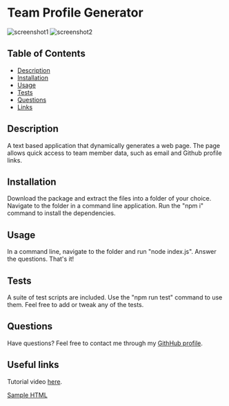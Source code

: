# Team Profile Generator
![screenshot1](https://user-images.githubusercontent.com/80650523/125180611-2f147000-e1b9-11eb-90e5-768eb3447058.PNG)
![screenshot2](https://user-images.githubusercontent.com/80650523/125180614-320f6080-e1b9-11eb-814e-3af13b63735a.PNG)

## Table of Contents
* [Description](#description)
* [Installation](#installation)
* [Usage](#usage)
* [Tests](#tests)
* [Questions](#questions)
* [Links](#links)

## Description
A text based application that dynamically generates a web page. The page allows quick access to team member data, such as email and Github profile links.

## Installation
Download the package and extract the files into a folder of your choice. Navigate to the folder in a command line application. Run the "npm i" command to install the dependencies. 

## Usage
In a command line, navigate to the folder and run "node index.js". Answer the questions. That's it!

## Tests
A suite of test scripts are included. Use the "npm run test" command to use them. Feel free to add or tweak any of the tests.

## Questions
Have questions? Feel free to contact me through my [GithHub profile](https://github.com/dk-code93).

## Useful links
Tutorial video [here](https://youtu.be/7YroCBRieyw).

[Sample HTML](https://dk-code93.github.io/TeamProfileGenerator/)